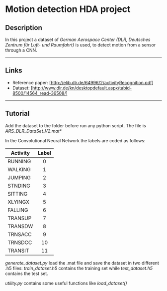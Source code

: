 # Motion detection HDA project

## Description
In this project a dataset of *German Aerospace Center (DLR, Deutsches Zentrum für Luft- und Raumfahrt)* is used,
to detect motion from a sensor through a CNN.

---
## Links
- Reference paper: [http://elib.dlr.de/64996/2/activityRecognition.pdf]
- Dataset: [http://www.dlr.de/kn/desktopdefault.aspx/tabid-8500/14564_read-36508/]

---
## Tutorial
Add the dataset to the folder before run any python script. The file is *ARS_DLR_DataSet_V2.mat**

In the Convolutional Neural Network the labels are coded as follows:

| Activity      |           Label |
| ------------- | :-------------: |
| RUNNING       |               0 |
| WALKING       |               1 |
| JUMPING       |               2 |
| STNDING       |               3 |
| SITTING       |               4 |
| XLYINGX       |               5 |
| FALLING       |               6 |
| TRANSUP       |               7 |
| TRANSDW       |               8 |
| TRNSACC       |               9 |
| TRNSDCC       |              10 |
| TRANSIT       |              11 |

*generate_dataset.py* load the .mat file and save the dataset in two different .h5 files: *train_dataset.h5* contains the training set while *test_dataset.h5* contains the test set.

*utility.py* contains some useful functions like *load_dataset()*
